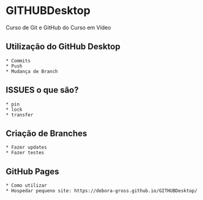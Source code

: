 # GITHUBDesktop
 Curso de Git e GitHub do Curso em Vídeo

 ## Utilização do GitHub Desktop
    * Commits
    * Push
    * Mudança de Branch

 ## ISSUES o que são?
    * pin
    * lock
    * transfer

 ## Criação de Branches
    * Fazer updates
    * Fazer testes
    
 ## GitHub Pages
    * Como utilizar
    * Hospedar pequeno site: https://debora-gross.github.io/GITHUBDesktop/
